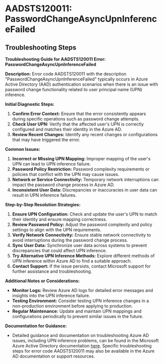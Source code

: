 # AADSTS120011: PasswordChangeAsyncUpnInferenceFailed


## Troubleshooting Steps
**Troubleshooting Guide for AADSTS120011 Error: PasswordChangeAsyncUpnInferenceFailed**

**Description:**
Error code AADSTS120011 with the description "PasswordChangeAsyncUpnInferenceFailed" typically occurs in Azure Active Directory (AAD) authentication scenarios when there is an issue with password change functionality related to user principal name (UPN) inference.

**Initial Diagnostic Steps:**
1. **Confirm Error Context:** Ensure that the error consistently appears during specific operations such as password change attempts.
2. **Check User UPN:** Verify that the affected user's UPN is correctly configured and matches their identity in the Azure AD.
3. **Review Recent Changes:** Identify any recent changes or configurations that may have triggered the error.

**Common Issues:**
1. **Incorrect or Missing UPN Mapping:** Improper mapping of the user's UPN can lead to UPN inference failure.
2. **Password Policy Restriction:** Password complexity requirements or policies that conflict with the UPN may cause issues.
3. **Network or Service Connectivity:** Temporary network interruptions can impact the password change process in Azure AD.
4. **Inconsistent User Data:** Discrepancies or inaccuracies in user data can result in UPN inference failures.

**Step-by-Step Resolution Strategies:**
1. **Ensure UPN Configuration:** Check and update the user's UPN to match their identity and ensure mapping correctness.
2. **Review Password Policy:** Adjust the password complexity and policy settings to align with the UPN requirements.
3. **Verify Network Connectivity:** Ensure stable network connectivity to avoid interruptions during the password change process.
4. **Sync User Data:** Synchronize user data across systems to prevent discrepancies that could affect UPN inference.
5. **Try Alternative UPN Inference Methods:** Explore different methods of UPN inference within Azure AD to find a suitable approach.
6. **Contact Support:** If the issue persists, contact Microsoft support for further assistance and troubleshooting.

**Additional Notes or Considerations:**
- **Monitor Logs:** Review Azure AD logs for detailed error messages and insights into the UPN inference failure.
- **Testing Environment:** Consider testing UPN inference changes in a non-production environment before applying to production.
- **Regular Maintenance:** Update and maintain UPN mappings and configurations periodically to prevent similar issues in the future.

**Documentation for Guidance:**
- Detailed guidance and documentation on troubleshooting Azure AD issues, including UPN inference problems, can be found in the Microsoft Azure Active Directory documentation [here](https://docs.microsoft.com/en-us/azure/active-directory/fundamentals/active-directory-whatis). Specific troubleshooting steps for error code AADSTS120011 may also be available in the Azure AD documentation or support resources.